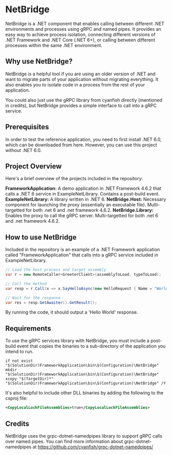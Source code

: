 # NetBridge

NetBridge is a .NET component that enables calling between different .NET environments and processes using gRPC and named pipes. It provides an easy way to achieve process isolation, connecting different versions of .NET Framework and .NET Core (.NET 6+), or calling between different processes within the same .NET environment.

## Why use NetBridge?

NetBridge is a helpful tool if you are using an older version of .NET and want to migrate parts of your application without migrating everything.
It also enables you to isolate code in a process from the rest of your application.

You could also just use the gRPC library from cyanfish directly (mentioned in credits), but NetBridge provides a simple interface to call into a gRPC service.

## Prerequisites
In order to test the reference application, you need to first install .NET 6.0, which can be downloaded from here. However, you can use this project without .NET 6.0.

## Project Overview
Here's a brief overview of the projects included in the repository:

**FrameworkApplication:** A demo application in .NET Framework 4.6.2 that calls a .NET 6 service in ExampleNetLibrary. Contains a post-build event.
**ExampleNetLibrary:** A library written in .NET 6.
**NetBridge.Host:** Necessary component for launching the proxy (essentially an executable file). Multi-targetted for both .net 6 and .net framework 4.6.2.
**NetBridge.Library:** Enables the proxy to call the gRPC server. Multi-targetted for both .net 6 and .net framework 4.6.2.

## How to use NetBridge

Included in the repository is an example of a .NET Framework application called "FrameworkApplication" that calls into a gRPC service included in ExampleNetLibrary.

```csharp
// Load the host process and target assembly
var r = new RemoteCaller<GreeterClient>(assemblyToLoad, typeToLoad);

// Call the method
var resp = r.Call(x => x.SayHelloAsync(new HelloRequest { Name = "World" }));

// Wait for the response
var res = resp.GetAwaiter().GetResult();

```
By running the code, it should output a 'Hello World' response.

## Requirements
To use the gRPC services library with NetBridge, you must include a post-build event that copies the binaries to a sub-directory of the application you intend to run.
```
if not exist "$(SolutionDir)FrameworkApplication\bin\$(Configuration)\NetBridge" mkdir "$(SolutionDir)FrameworkApplication\bin\$(Configuration)\NetBridge"
xcopy "$(TargetDir)*" "$(SolutionDir)FrameworkApplication\bin\$(Configuration)\NetBridge" /Y
```

It's also helpful to include other DLL binaries by adding the following to the csproj file:
```xml
<CopyLocalLockFileAssemblies>true</CopyLocalLockFileAssemblies>
```

## Credits
NetBridge uses the grpc-dotnet-namedpipes library to support gRPC calls over named pipes. You can find more information about grpc-dotnet-namedpipes at https://github.com/cyanfish/grpc-dotnet-namedpipes/
